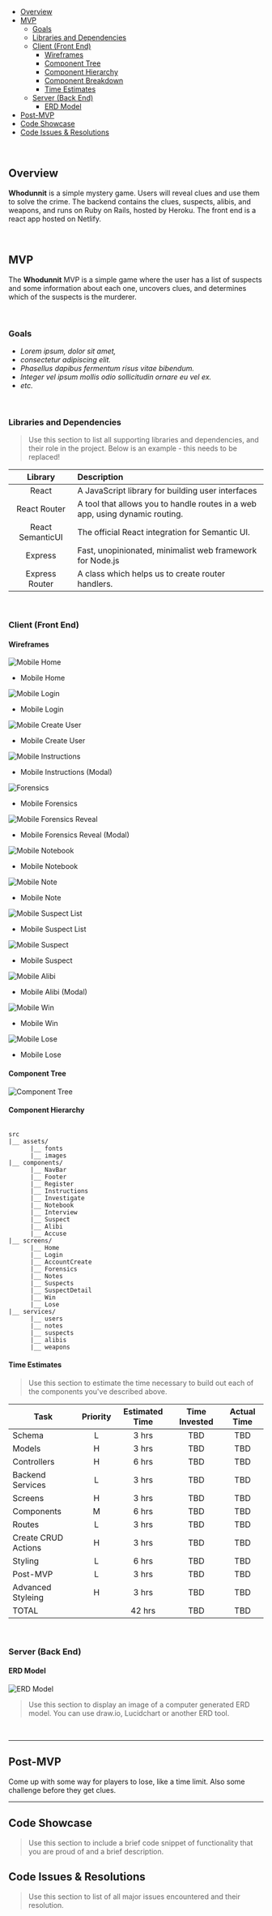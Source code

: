 - [Overview](#overview)
- [MVP](#mvp)
  - [Goals](#goals)
  - [Libraries and Dependencies](#libraries-and-dependencies)
  - [Client (Front End)](#client-front-end)
    - [Wireframes](#wireframes)
    - [Component Tree](#component-tree)
    - [Component Hierarchy](#component-hierarchy)
    - [Component Breakdown](#component-breakdown)
    - [Time Estimates](#time-estimates)
  - [Server (Back End)](#server-back-end)
    - [ERD Model](#erd-model)
- [Post-MVP](#post-mvp)
- [Code Showcase](#code-showcase)
- [Code Issues & Resolutions](#code-issues--resolutions)

<br>

## Overview

**Whodunnit** is a simple mystery game. Users will reveal clues and use them to solve the crime. The backend contains the clues, suspects, alibis, and weapons, and runs on Ruby on Rails, hosted by Heroku. The front end is a react app hosted on Netlify. 


<br>

## MVP

The **Whodunnit** MVP is a simple game where the user has a list of suspects and some information about each one, uncovers clues, and determines which of the suspects is the murderer.

<br>

### Goals

- _Lorem ipsum, dolor sit amet,_
- _consectetur adipiscing elit._
- _Phasellus dapibus fermentum risus vitae bibendum._
- _Integer vel ipsum mollis odio sollicitudin ornare eu vel ex._
- _etc._

<br>

### Libraries and Dependencies

> Use this section to list all supporting libraries and dependencies, and their role in the project. Below is an example - this needs to be replaced!

|     Library      | Description                                |
| :--------------: | :----------------------------------------- |
|      React       | A JavaScript library for building user interfaces |
|   React Router   | A tool that allows you to handle routes in a web app, using dynamic routing. |
| React SemanticUI | The official React integration for Semantic UI. |
|     Express      | Fast, unopinionated, minimalist web framework for Node.js |
|  Express Router  | A class which helps us to create router handlers. |

<br>

### Client (Front End)

#### Wireframes

![Mobile Home](https://raw.githubusercontent.com/MakerMacAttack/whodunnit/master/Home%20-%20Mobile.png)

- Mobile Home

![Mobile Login](https://raw.githubusercontent.com/MakerMacAttack/whodunnit/master/Login%20-%20Mobile.png)

- Mobile Login

![Mobile Create User](https://raw.githubusercontent.com/MakerMacAttack/whodunnit/master/CreateUser%20-%20Mobile.png)

- Mobile Create User

![Mobile Instructions](https://raw.githubusercontent.com/MakerMacAttack/whodunnit/master/Instructions%20-%20Mobile.png)

- Mobile Instructions (Modal)

![Forensics](https://raw.githubusercontent.com/MakerMacAttack/whodunnit/master/wireframes/Forensics%20-%20Mobile.png)

- Mobile Forensics

![Mobile Forensics Reveal](https://raw.githubusercontent.com/MakerMacAttack/whodunnit/master/wireframes/ForensicsReveal%20-%20Mobile.png)

- Mobile Forensics Reveal (Modal)

![Mobile Notebook](https://raw.githubusercontent.com/MakerMacAttack/whodunnit/master/wireframes/Notebook%20-%20Mobile.png)

- Mobile Notebook

![Mobile Note](https://raw.githubusercontent.com/MakerMacAttack/whodunnit/master/wireframes/Note%20-%20Mobile.png)

- Mobile Note

![Mobile Suspect List](https://raw.githubusercontent.com/MakerMacAttack/whodunnit/master/wireframes/SuspectList%20-%20Mobile.png)

- Mobile Suspect List

![Mobile Suspect](https://raw.githubusercontent.com/MakerMacAttack/whodunnit/master/wireframes/Suspect%20-%20Mobile.png)

- Mobile Suspect

![Mobile Alibi](https://raw.githubusercontent.com/MakerMacAttack/whodunnit/master/wireframes/Alibi%20-%20Mobile.png)

- Mobile Alibi (Modal)

![Mobile Win](https://raw.githubusercontent.com/MakerMacAttack/whodunnit/master/wireframes/Win%20-%20Mobile.png)

- Mobile Win

![Mobile Lose](https://raw.githubusercontent.com/MakerMacAttack/whodunnit/master/wireframes/Lose%20-%20Mobile.png)

- Mobile Lose

#### Component Tree

![Component Tree](https://raw.githubusercontent.com/MakerMacAttack/whodunnit/master/whodunnit%20component%20tree.png) 

#### Component Hierarchy

``` structure

src
|__ assets/
      |__ fonts
      |__ images
|__ components/
      |__ NavBar
      |__ Footer
      |__ Register
      |__ Instructions
      |__ Investigate
      |__ Notebook
      |__ Interview
      |__ Suspect
      |__ Alibi
      |__ Accuse
|__ screens/
      |__ Home
      |__ Login
      |__ AccountCreate
      |__ Forensics
      |__ Notes
      |__ Suspects
      |__ SuspectDetail
      |__ Win
      |__ Lose
|__ services/
      |__ users
      |__ notes
      |__ suspects
      |__ alibis
      |__ weapons

```

#### Time Estimates

> Use this section to estimate the time necessary to build out each of the components you've described above.

| Task                | Priority | Estimated Time | Time Invested | Actual Time |
| ------------------- | :------: | :------------: | :-----------: | :---------: |
| Schema              |    L     |     3 hrs      |     TBD       |     TBD     |
| Models              |    H     |     3 hrs      |     TBD       |     TBD     |
| Controllers         |    H     |     6 hrs      |     TBD       |     TBD     |
| Backend Services    |    L     |     3 hrs      |     TBD       |     TBD     |
| Screens             |    H     |     3 hrs      |     TBD       |     TBD     |
| Components          |    M     |     6 hrs      |     TBD       |     TBD     |
| Routes              |    L     |     3 hrs      |     TBD       |     TBD     |
| Create CRUD Actions |    H     |     3 hrs      |     TBD       |     TBD     |
| Styling             |    L     |     6 hrs      |     TBD       |     TBD     |
| Post-MVP            |    L     |     3 hrs      |     TBD       |     TBD     |
| Advanced Styleing   |    H     |     3 hrs      |     TBD       |     TBD     |
| TOTAL               |          |     42 hrs     |     TBD       |     TBD     |


<br>

### Server (Back End)

#### ERD Model

![ERD Model](https://i.imgur.com/PVIZTER.png)
> Use this section to display an image of a computer generated ERD model. You can use draw.io, Lucidchart or another ERD tool.

<br>

***

## Post-MVP

Come up with some way for players to lose, like a time limit. Also some challenge before they get clues.

***

## Code Showcase

> Use this section to include a brief code snippet of functionality that you are proud of and a brief description.

## Code Issues & Resolutions

> Use this section to list of all major issues encountered and their resolution.
